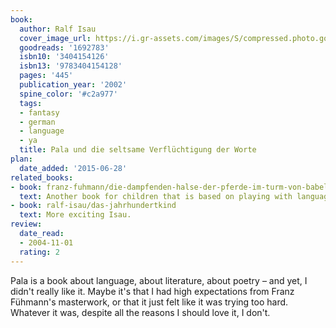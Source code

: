 ```yaml
---
book:
  author: Ralf Isau
  cover_image_url: https://i.gr-assets.com/images/S/compressed.photo.goodreads.com/books/1186999339l/1692783._SX318_.jpg
  goodreads: '1692783'
  isbn10: '3404154126'
  isbn13: '9783404154128'
  pages: '445'
  publication_year: '2002'
  spine_color: '#c2a977'
  tags:
  - fantasy
  - german
  - language
  - ya
  title: Pala und die seltsame Verflüchtigung der Worte
plan:
  date_added: '2015-06-28'
related_books:
- book: franz-fuhmann/die-dampfenden-halse-der-pferde-im-turm-von-babel
  text: Another book for children that is based on playing with language and literature.
- book: ralf-isau/das-jahrhundertkind
  text: More exciting Isau.
review:
  date_read:
  - 2004-11-01
  rating: 2
---
```

Pala is a book about language, about literature, about poetry – and yet, I didn't really like it. Maybe it's that I had
high expectations from Franz Fühmann's masterwork, or that it just felt like it was trying too hard. Whatever it was,
despite all the reasons I should love it, I don't.
